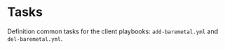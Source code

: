 Tasks
=====

Definition common tasks for the client playbooks: `add-baremetal.yml` and `del-baremetal.yml`.

